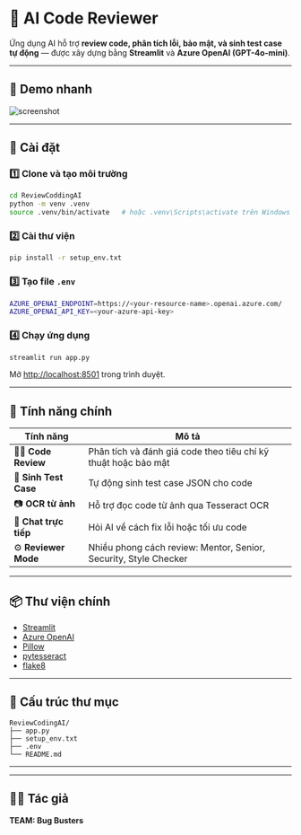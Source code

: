 # 💬 AI Code Reviewer

Ứng dụng AI hỗ trợ **review code, phân tích lỗi, bảo mật, và sinh test case tự động** — được xây dựng bằng **Streamlit** và **Azure OpenAI (GPT-4o-mini)**.

---

## 🚀 Demo nhanh

![screenshot](https://cdn-icons-png.flaticon.com/512/4712/4712038.png)

---

## 🧭 Cài đặt

### 1️⃣ Clone và tạo môi trường

```bash
cd ReviewCoddingAI
python -m venv .venv
source .venv/bin/activate   # hoặc .venv\Scripts\activate trên Windows
```

### 2️⃣ Cài thư viện

```bash
pip install -r setup_env.txt
```

### 3️⃣ Tạo file `.env`

```bash
AZURE_OPENAI_ENDPOINT=https://<your-resource-name>.openai.azure.com/
AZURE_OPENAI_API_KEY=<your-azure-api-key>
```

### 4️⃣ Chạy ứng dụng

```bash
streamlit run app.py
```

Mở [http://localhost:8501](http://localhost:8501) trong trình duyệt.

---

## 🧠 Tính năng chính

| Tính năng             | Mô tả                                                            |
| --------------------- | ---------------------------------------------------------------- |
| 🧑‍💻 **Code Review**    | Phân tích và đánh giá code theo tiêu chí kỹ thuật hoặc bảo mật   |
| 🧪 **Sinh Test Case** | Tự động sinh test case JSON cho code                             |
| 📷 **OCR từ ảnh**     | Hỗ trợ đọc code từ ảnh qua Tesseract OCR                         |
| 💬 **Chat trực tiếp** | Hỏi AI về cách fix lỗi hoặc tối ưu code                          |
| ⚙️ **Reviewer Mode**  | Nhiều phong cách review: Mentor, Senior, Security, Style Checker |

---

## 📦 Thư viện chính

- [Streamlit](https://streamlit.io/)
- [Azure OpenAI](https://learn.microsoft.com/en-us/azure/ai-services/openai/)
- [Pillow](https://pillow.readthedocs.io/)
- [pytesseract](https://pypi.org/project/pytesseract/)
- [flake8](https://flake8.pycqa.org/)

---

## 🧩 Cấu trúc thư mục

```
ReviewCodingAI/
├── app.py
├── setup_env.txt
├── .env
└── README.md
```

---

---

## 👨‍💻 Tác giả

**TEAM: Bug Busters**
